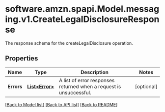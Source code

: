 # software.amzn.spapi.Model.messaging.v1.CreateLegalDisclosureResponse
The response schema for the createLegalDisclosure operation.

## Properties

Name | Type | Description | Notes
------------ | ------------- | ------------- | -------------
**Errors** | [**List&lt;Error&gt;**](Error.md) | A list of error responses returned when a request is unsuccessful. | [optional] 

[[Back to Model list]](../README.md#documentation-for-models) [[Back to API list]](../README.md#documentation-for-api-endpoints) [[Back to README]](../README.md)

